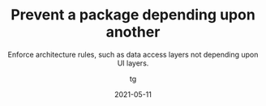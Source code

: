 ---
date: 2021-05-11
title: Prevent a package depending upon another
technologies: [kotlin]
topics: [latest, inspections]
author: tg
subtitle: Enforce architecture rules, such as data access layers not depending upon UI layers.
thumbnail: ./thumbnail.png
cardThumbnail: ./card.png
shortVideo:
  poster: ./tip.png
  url: https://youtu.be/7-A0Fn4fgQ8
seealso:
  - title: (documentation) IntelliJ IDEA Help - Code inspections
    href: https://www.jetbrains.com/help/idea/code-inspection.html
leadin: |
  Kotlin developers can configure an inspection to define illegal package dependencies, which can prevent code from accidentally depending upon the wrong packages, for example the UI layer talking directly to the data access layer.


---